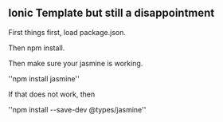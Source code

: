 ## Ionic Template but still a disappointment

First things first, load package.json.

Then npm install. 

Then make sure your jasmine is working. 

''npm install jasmine''

If that does not work, then 

''npm install --save-dev @types/jasmine''
